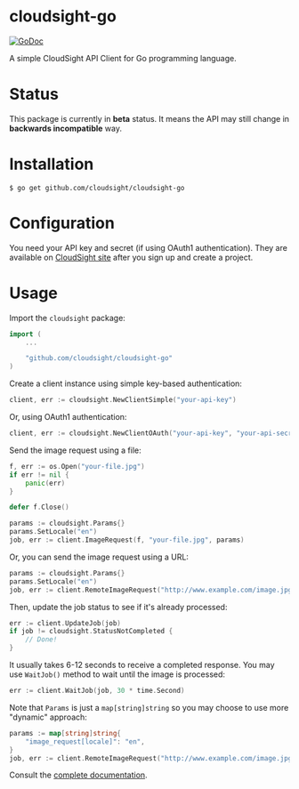 cloudsight-go
=============

[![GoDoc](https://godoc.org/github.com/cloudsight/cloudsight-go?status.png)](https://godoc.org/github.com/cloudsight/cloudsight-go)

A simple CloudSight API Client for Go programming language.

Status
======

This package is currently in **beta** status. It means the API may still change
in **backwards incompatible** way.

Installation
============

```
$ go get github.com/cloudsight/cloudsight-go
```

Configuration
=============

You need your API key and secret (if using OAuth1 authentication). They are
available on [CloudSight site](https://cloudsightapi.com) after you sign up and
create a project.

Usage
=====

Import the `cloudsight` package:

```go
import (
    ...

    "github.com/cloudsight/cloudsight-go"
)
```

Create a client instance using simple key-based authentication:

```go
client, err := cloudsight.NewClientSimple("your-api-key")
```

Or, using OAuth1 authentication:

```go
client, err := cloudsight.NewClientOAuth("your-api-key", "your-api-secret")
```

Send the image request using a file:

```go
f, err := os.Open("your-file.jpg")
if err != nil {
	panic(err)
}

defer f.Close()

params := cloudsight.Params{}
params.SetLocale("en")
job, err := client.ImageRequest(f, "your-file.jpg", params)
```

Or, you can send the image request using a URL:

```go
params := cloudsight.Params{}
params.SetLocale("en")
job, err := client.RemoteImageRequest("http://www.example.com/image.jpg", params)
```

Then, update the job status to see if it's already processed:

```go
err := client.UpdateJob(job)
if job != cloudsight.StatusNotCompleted {
	// Done!
}
```

It usually takes 6-12 seconds to receive a completed response. You may use
`WaitJob()` method to wait until the image is processed:

```go
err := client.WaitJob(job, 30 * time.Second)
```

Note that `Params` is just a `map[string]string` so you may choose to use more
"dynamic" approach:

```go
params := map[string]string{
	"image_request[locale]": "en",
}
job, err := client.RemoteImageRequest("http://www.example.com/image.jpg", cloudsight.Params(params))
```

Consult the [complete documentation](https://godoc.org/github.com/cloudsight/cloudsight-go "cloudsight-go documentation").
